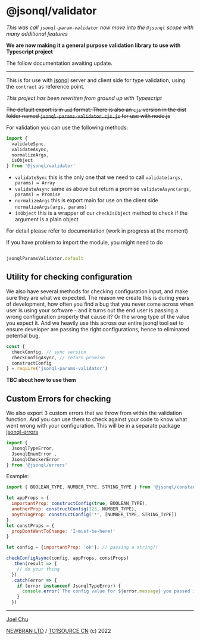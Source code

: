 # @jsonql/validator

_This was call `jsonql-param-validator` now move into the `@jsonql` scope with many additional features_

**We are now making it a general purpose validation library to use with Typescript project**

The follow documentation awaiting update.

---

This is for use with [jsonql](https://jsonql.js.org) server and client side for type validation, using the `contract` as reference point.

_This project has been rewritten from ground up with Typescript_

~~The default export is in `umd` format. There is also an `cjs` version in the dist folder
named `jsonql-params-validator.cjs.js` for use with node.js~~

For validation you can use the following methods:

```js
import {
  validateSync,
  validateAsync,
  normalizeArgs,
  isObject
} from '@jsonql/validator'
```

- `validateSync` this is the only one that we need to call `validate(args, params) = Array`
- `validateAsync` same as above but return a promise `validateAsync(args, params) = Promise`
- `normalizeArgs` this is export main for use on the client side `normalizeArgs(args, params)`
- `isObject` this is a wrapper of our `checkIsObject` method to check if the argument is a plain object

For detail please refer to documentation (work in progress at the moment)

If you have problem to import the module, you might need to do

```js

jsonqlParamsValidator.default

```

## Utility for checking configuration

We also have several methods for checking configuration input, and make sure they are what we expected.
The reason we create this is during years of development, how often you find a bug that you never come across
when user is using your software - and it turns out the end user is passing a wrong configuration property that
cause it? Or the wrong type of the value you expect it. And we heavily use this across our entire jsonql tool set
to ensure developer are passing the right configurations, hence to eliminated potential bug.

```js
const {
  checkConfig, // sync version
  checkConfigAsync, // return promise
  constructConfig
} = require('jsonql-params-validator')
```

**TBC about how to use them**

## Custom Errors for checking

We also export 3 custom errors that we throw from within the validation function. And you can use them to check
against your code to know what went wrong with your configuration. This will be in a separate package [jsonql-errors](https://www.npmjs.com/package/jsonql-errors)

```js
import {
  JsonqlTypeError,
  JsonqlEnumError ,
  JsonqlCheckerError
} from '@jsonql/errors'
```

Example:

```js
import { BOOLEAN_TYPE, NUMBER_TYPE, STRING_TYPE } from '@jsonql/constants'

let appProps = {
  importantProp: constructConfig(true, BOOLEAN_TYPE),
  anotherProp: constructConfig(123, NUMBER_TYPE),
  anythingProp: constructConfig('*', [NUMBER_TYPE, STRING_TYPE])
}
let constProps = {
  propDontWantToChange: 'I-must-be-here!'
}

let config = {importantProp: 'ok'}; // passing a string?!

checkConfigAsync(config, appProps, constProps)
  .then(result => {
    // do your thing
  })
  .catch(error => {
    if (error instanceof JsonqlTypeError) {
      console.error(`The config value for ${error.message} you passed is wrong!`)
    }
  })
```

---

[Joel Chu](https://joelchu.com)

[NEWBRAN LTD](https://newbran.ch) / [TO1SOURCE CN](https://to1source.com) (c) 2022
